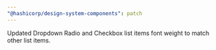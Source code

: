 ```yaml
---
"@hashicorp/design-system-components": patch
---
```


Updated Dropdown Radio and Checkbox list items font weight to match other list items.
